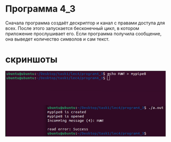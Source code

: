 # Программа 4_3 
Сначала программа создаёт дескриптор и канал с правами доступа для всех. После этого запускается бесконечный цикл, в котором приложение прослушивает его.
Если программа получила сообщение, она выведет количество символов и сам текст.
# скриншоты
![01](/IMAGE/programm4_3.png)
